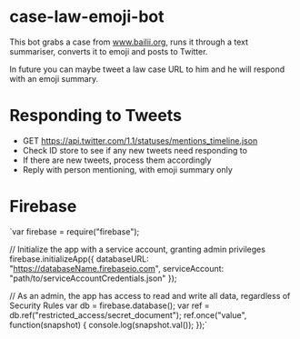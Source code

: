 # case-law-emoji-bot

This bot grabs a case from www.bailii.org, runs it through a text summariser, converts it to emoji and posts to Twitter.

In future you can maybe tweet a law case URL to him and he will respond with an emoji summary.

# Responding to Tweets

- GET https://api.twitter.com/1.1/statuses/mentions_timeline.json
- Check ID store to see if any new tweets need responding to
- If there are new tweets, process them accordingly
- Reply with person mentioning, with emoji summary only

# Firebase

`var firebase = require("firebase");

// Initialize the app with a service account, granting admin privileges
firebase.initializeApp({
  databaseURL: "https://databaseName.firebaseio.com",
  serviceAccount: "path/to/serviceAccountCredentials.json"
});

// As an admin, the app has access to read and write all data, regardless of Security Rules
var db = firebase.database();
var ref = db.ref("restricted_access/secret_document");
ref.once("value", function(snapshot) {
  console.log(snapshot.val());
});`
